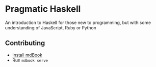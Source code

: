 # Pragmatic Haskell

An introduction to Haskell for those new to programming, but with some understanding of JavaScript, Ruby or Python

## Contributing

- [Install mdBook](https://rust-lang.github.io/mdBook/guide/installation.html)
- Run `mdbook serve`
